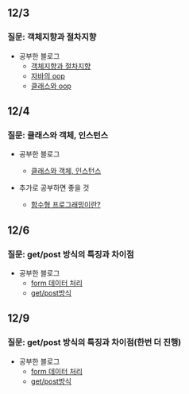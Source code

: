 ## 12/3 

### 질문: 객체지향과 절차지향

- 공부한 블로그
  - [객체지향과 절차지향](https://hack-cracker.tistory.com/113)
  - [자바의 oop](https://zehye.github.io/java/2019/08/18/11java_oop/)
  - [클래스와 oop](https://wayhome25.github.io/python/2017/02/26/py-15-class-oop/)


## 12/4

### 질문: 클래스와 객체, 인스턴스

- 공부한 블로그
  - [클래스와 객체, 인스턴스](https://zehye.github.io/python/2019/11/15/11python_class_object_instance/)

- 추가로 공부하면 좋을 것
  - [함수형 프로그래밍이란?](https://madplay.github.io/post/functional-programming-object-oriented-programming)


## 12/6

### 질문: get/post 방식의 특징과 차이점

- 공부한 블로그
  - [form 데이터 처리](https://zehye.github.io/jsp&servlet/2019/09/22/11java_formdata/)
  - [get/post방식](https://mangkyu.tistory.com/17)
  

## 12/9

### 질문: get/post 방식의 특징과 차이점(한번 더 진행)

- 공부한 블로그
  - [form 데이터 처리](https://zehye.github.io/jsp&servlet/2019/09/22/11java_formdata/)
  - [get/post방식](https://mangkyu.tistory.com/17)
